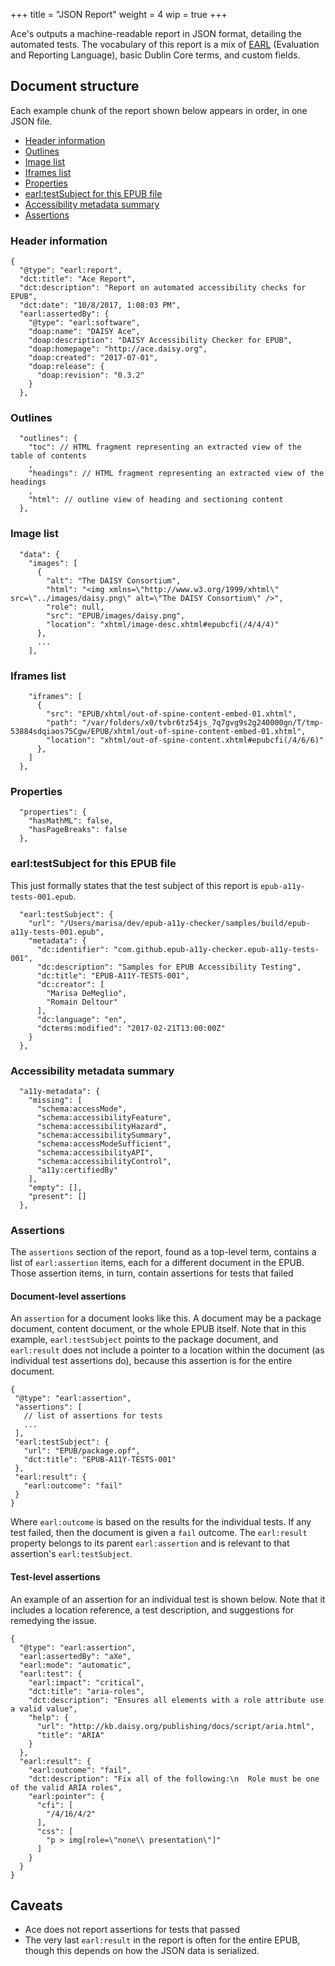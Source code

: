 +++
title = "JSON Report"
weight = 4
wip = true
+++

Ace's outputs a machine-readable report in JSON format, detailing the automated tests. The vocabulary of this report is a mix of [EARL](https://www.w3.org/TR/EARL10-Schema/) (Evaluation and Reporting Language), basic Dublin Core terms, and custom fields.

## Document structure

Each example chunk of the report shown below appears in order, in one JSON file.

- [Header information](#header-information)
- [Outlines](#outlines)
- [Image list](#image-list)
- [Iframes list](#iframes-list)
- [Properties](#properties)
- [earl:testSubject for this EPUB file](#earltestsubject-for-this-epub-file)
- [Accessibility metadata summary](#accessibility-metadata-summary)
- [Assertions](#assertions)

### Header information
```
{
  "@type": "earl:report",
  "dct:title": "Ace Report",
  "dct:description": "Report on automated accessibility checks for EPUB",
  "dct:date": "10/8/2017, 1:08:03 PM",
  "earl:assertedBy": {
    "@type": "earl:software",
    "doap:name": "DAISY Ace",
    "doap:description": "DAISY Accessibility Checker for EPUB",
    "doap:homepage": "http://ace.daisy.org",
    "doap:created": "2017-07-01",
    "doap:release": {
      "doap:revision": "0.3.2"
    }
  },
```

### Outlines
```
  "outlines": {
    "toc": // HTML fragment representing an extracted view of the table of contents
    ,
    "headings": // HTML fragment representing an extracted view of the headings
    ,
    "html": // outline view of heading and sectioning content
  },
```


### Image list
```
  "data": {
    "images": [
      {
        "alt": "The DAISY Consortium",
        "html": "<img xmlns=\"http://www.w3.org/1999/xhtml\" src=\"../images/daisy.png\" alt=\"The DAISY Consortium\" />",
        "role": null,
        "src": "EPUB/images/daisy.png",
        "location": "xhtml/image-desc.xhtml#epubcfi(/4/4/4)"
      },
      ...
    ],
```

### Iframes list
```
    "iframes": [
      {
        "src": "EPUB/xhtml/out-of-spine-content-embed-01.xhtml",
        "path": "/var/folders/x0/tvbr6tz54js_7q7gvg9s2g240000gn/T/tmp-53884sdqiaos75Cgw/EPUB/xhtml/out-of-spine-content-embed-01.xhtml",
        "location": "xhtml/out-of-spine-content.xhtml#epubcfi(/4/6/6)"
      },
    ]
  },
```

### Properties
```
  "properties": {
    "hasMathML": false,
    "hasPageBreaks": false
  },
```

### earl:testSubject for this EPUB file

This just formally states that the test subject of this report is `epub-a11y-tests-001.epub`.

```
  "earl:testSubject": {
    "url": "/Users/marisa/dev/epub-a11y-checker/samples/build/epub-a11y-tests-001.epub",
    "metadata": {
      "dc:identifier": "com.github.epub-a11y-checker.epub-a11y-tests-001",
      "dc:description": "Samples for EPUB Accessibility Testing",
      "dc:title": "EPUB-A11Y-TESTS-001",
      "dc:creator": [
        "Marisa DeMeglio",
        "Romain Deltour"
      ],
      "dc:language": "en",
      "dcterms:modified": "2017-02-21T13:00:00Z"
    }
  },
```
### Accessibility metadata summary

```
  "a11y-metadata": {
    "missing": [
      "schema:accessMode",
      "schema:accessibilityFeature",
      "schema:accessibilityHazard",
      "schema:accessibilitySummary",
      "schema:accessModeSufficient",
      "schema:accessibilityAPI",
      "schema:accessibilityControl",
      "a11y:certifiedBy"
    ],
    "empty": [],
    "present": []
  },
```
### Assertions

The `assertions` section of the report, found as a top-level term, contains a list of `earl:assertion` items, each for a different document in the EPUB. Those assertion items, in turn, contain assertions for tests that failed

#### Document-level assertions

An `assertion` for a document looks like this. A document may be a package document, content document, or the whole EPUB itself. Note that in this example, `earl:testSubject` points to the package document, and `earl:result` does not include a pointer to a location within the document (as individual test assertions do), because this assertion is for the entire document.

```
{
 "@type": "earl:assertion",
 "assertions": [
   // list of assertions for tests
   ...
 ],
 "earl:testSubject": {
   "url": "EPUB/package.opf",
   "dct:title": "EPUB-A11Y-TESTS-001"
 },
 "earl:result": {
   "earl:outcome": "fail"
 }
}
```
Where `earl:outcome` is based on the results for the individual tests. If any test failed, then the document is given a `fail` outcome. The `earl:result` property belongs to its parent `earl:assertion` and is relevant to that assertion's `earl:testSubject`.

#### Test-level assertions
An example of an assertion for an individual test is shown below. Note that it includes a location reference, a test description, and suggestions for remedying the issue.

```
{
  "@type": "earl:assertion",
  "earl:assertedBy": "aXe",
  "earl:mode": "automatic",
  "earl:test": {
    "earl:impact": "critical",
    "dct:title": "aria-roles",
    "dct:description": "Ensures all elements with a role attribute use a valid value",
    "help": {
      "url": "http://kb.daisy.org/publishing/docs/script/aria.html",
      "title": "ARIA"
    }
  },
  "earl:result": {
    "earl:outcome": "fail",
    "dct:description": "Fix all of the following:\n  Role must be one of the valid ARIA roles",
    "earl:pointer": {
      "cfi": [
        "/4/16/4/2"
      ],
      "css": [
        "p > img[role=\"none\\ presentation\"]"
      ]
    }
  }
}
```


## Caveats

* Ace does not report assertions for tests that passed
* The very last `earl:result` in the report is often for the entire EPUB, though this depends on how the JSON data is serialized.
